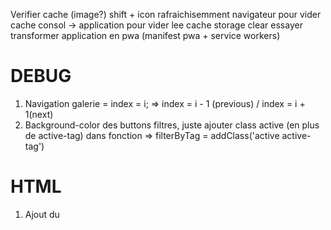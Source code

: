 Verifier cache (image?)
shift + icon rafraichisemment navigateur pour vider cache
consol -> application pour vider lee cache
storage clear
essayer transformer application en pwa
(manifest pwa + service workers)

# DEBUG

1. Navigation galerie = index = i; => index = i - 1 (previous) / index = i + 1(next)
2. Background-color des buttons filtres, juste ajouter class active (en plus de active-tag) dans fonction => filterByTag = addClass('active active-tag')

# HTML

1. Ajout du <title> du document
2. Ajout de <header> et <nav>
3. Ajout de l'attribut for="" pour les label pour associé les inputs à leur label respectifs
4. meta description
5. Ajout de lang="fr"
6. Déplacement de <script> juste avant la fermeture de la balise body pour un gain de chargement de la page lors de louveture du site.
7. Ajout de <main>
8. Agencement des balises <Hn>
   Un seul <h1>
9. Ajout des meta tags :
   1. Meta Tags Open Graph (Facebook, LinkedIn)
   2. Meta Tags Twitter
10. Suppression du dossier bootstrap
11. Ajout des <link> et <scropt> CDN de bootstrap

# CSS

1. Ajouter du pointer sur buttons filter -> cursor: pointer
2. Suppréssion gallery non utilisé

# IMAGES

1. Images ont été redimenssionnées
2. Passage du format png/jpg en WebP, plus optimisé pour les sites web depuis plusieurs années. Meilleurs temps de chargement, moins de données et meilleure compression.
3. Ajout des attributs ALT
4. Ajout des attribut TITLE pour les personnes en difficultés
5. Ajout des propriétés WIDTH et HEIGHT dans le HTML
6. Ajout de l'attriibut loading: lazy sur les images, affichage dit paresseux
7. Utilisation de srcset pour les images du carrousel pour améliorer le responsive des images

Poids des images avant changement : 29.4 mo
Poids des images après changement : ----------

# MINIMIFICATION

1. Minimifcation du fichier style.css -> style.min.css
2. Minimifcation du fichier scripts.js -> scripts.min.js
3. Minimifcation du fichier maugallery.js -> maugallery.min.js
